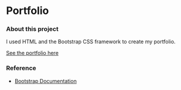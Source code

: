 # Portfolio

### About this project
I used HTML and the Bootstrap CSS framework to create my portfolio.

[See the portfolio here](https://jj1201.github.io/Portfolio/)

### Reference
* [Bootstrap Documentation](http://getbootstrap.com/css/)
